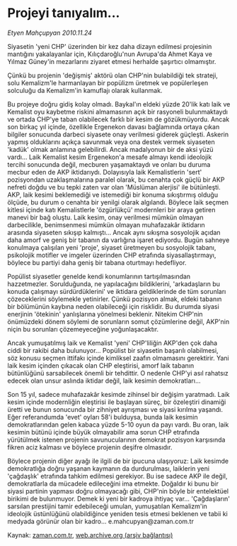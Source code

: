 # Projeyi tanıyalım...

*Etyen Mahçupyan 2010.11.24*

<td class="news-spot">
<p>Siyasetin 'yeni CHP' üzerinden bir kez daha dizayn edilmesi projesinin mantığını yakalayanlar için, Kılıçdaroğlu'nun Avrupa'da Ahmet Kaya ve Yılmaz Güney'in mezarlarını ziyaret etmesi herhalde şaşırtıcı olmamıştır.</p>
<p><p>Çünkü bu projenin 'değişmiş' aktörü olan CHP'nin bulabildiği tek strateji, solu Kemalizm'le harmanlayan bir popülizm üretmek ve popülerleşen solculuğu da Kemalizm'in kamuflajı olarak kullanmak.
<p>Bu projeye doğru gidiş kolay olmadı. Baykal'ın eldeki yüzde 20'lik katı laik ve Kemalist oyu kaybetme riskini almamasının açık bir rasyoneli bulunmaktaydı ve ortada CHP'ye taban olabilecek farklı bir kesim de gözükmüyordu. Ancak son birkaç yıl içinde, özellikle Ergenekon davası bağlamında ortaya çıkan bilgiler sonucunda darbeci siyasete onay verilmesi giderek güçleşti. Askerin yapmış olduklarını açıkça savunmak veya ona destek vermek siyaseten 'kadük' olmak anlamına gelebilirdi. Ancak madalyonun bir de aksi yüzü vardı... Laik Kemalist kesim Ergenekon'a mesafe almayı kendi ideolojik tercihi sonucunda değil, mecburen yaşamaktaydı ve onları bu duruma mecbur eden de AKP iktidarıydı. Dolayısıyla laik Kemalistlerin 'sert' pozisyondan uzaklaşmalarına paralel olarak, bu cenahta çok güçlü bir AKP nefreti doğdu ve bu tepki zaten var olan 'Müslüman alerjisi' ile bütünleşti. AKP, laik kesimi beklemediği ve istemediği bir konuma sıkıştırmış olduğu ölçüde, bu durum o cenahta bir yenilgi olarak algılandı. Böylece laik seçmen kitlesi içinde katı Kemalistlerle 'özgürlükçü' modernleri bir araya getiren manevi bir bağ oluştu. Laik kesim, onay verilmesi mümkün olmayan darbecilikle, benimsenmesi mümkün olmayan muhafazakâr iktidarın arasında siyaseten sıkışıp kalmıştı... Ancak aynı sıkışma sosyolojik açıdan daha amorf ve geniş bir tabanın da varlığına işaret ediyordu. Bugün sahneye konulmaya çalışılan yeni 'proje', siyaset üretmeyen bu sosyolojik tabanı, psikolojik motifler ve imgeler üzerinden CHP etrafında siyasallaştırmayı, böylece bu partiyi daha geniş bir tabana oturtmayı hedefliyor.
<p>Popülist siyasetler genelde kendi konumlarının tartışılmasından hazzetmezler. Sorulduğunda, ne yapılacağını bildiklerini, 'arkadaşların bu konuda çalışmayı sürdürdüklerini' ve iktidara geldiklerinde de tüm sorunları çözeceklerini söylemekle yetinirler. Çünkü pozisyon almak, eldeki tabanın bir bölümünün kaybına neden olabileceği için risklidir. Bu durumda siyasi enerjinin 'ötekinin' yanlışlarına yönelmesi beklenir. Nitekim CHP'nin önümüzdeki dönem söylemi de sorunların somut çözümlerine değil, AKP'nin niçin bu sorunları çözemeyeceğine yoğunlaşacaktır.
<p>Ancak yumuşatılmış laik ve Kemalist 'yeni' CHP'liliğin AKP'den çok daha ciddi bir rakibi daha bulunuyor... Popülist bir siyasetin başarılı olabilmesi, söz konusu seçmen ittifakı içinde kimliksel zaafın olmamasını gerektirir. Yani laik kesim içinden çıkacak olan CHP eleştirisi, amorf laik tabanın bütünlüğünü sarsabilecek önemli bir tehdittir. O nedenle CHP'yi asıl rahatsız edecek olan unsur aslında iktidar değil, laik kesimin demokratları...
<p>Son 15 yıl, sadece muhafazakâr kesimde zihinsel bir değişim yaratmadı. Laik kesim içinde modernliğin eleştirisi ile başlayan süreç, bir özeleştiri dinamiği üretti ve bunun sonucunda bir zihniyet ayrışması ve siyasi kırılma yaşandı. Eğer referandumda 'evet' oyları 58'i bulduysa, bunda laik kesimin demokratlarından gelen kabaca yüzde 5-10 oyun da payı vardı. Bu oran, laik kesimin bütünü içinde büyük olmayabilir ama sorun CHP etrafında yürütülmek istenen projenin savunucularının demokrat pozisyon karşısında fikren aciz kalması ve böylece projenin deşifre olmasıdır.
<p>Böylece projenin diğer ayağı ile ilgili de bir ipucuna ulaşıyoruz: Laik kesimde demokratlığa doğru yaşanan kaymanın da durdurulması, laiklerin yeni 'çağdaşlık' etrafında tahkim edilmesi gerekiyor. Bu ise sadece AKP ile değil, demokratlarla da mücadele edileceğini ima etmekte. Doğaldır ki bunu bir siyasi partinin yapması doğru olmayacağı gibi, CHP'nin böyle bir entelektüel birikimi de bulunmuyor. Demek ki yeni bir kadroya ihtiyaç var... 'Çağdaşların' sarsılan prestijini tamir edebileceği umulan, yumuşatılan Kemalizm'in ideolojik üstünlüğünü olabildiğince yeniden tesis etmesi beklenen ve tabii ki medyada görünür olan bir kadro... e.mahcupyan@zaman.com.tr</p>
<a href="http://web.archive.org/web/20101130221547/mailto:e.mahcupyan@zaman.com.tr">
</a></p></p></p></p></p></p></td>

Kaynak: [zaman.com.tr](http://zaman.com.tr/yazar.do?yazino=1056266), [web.archive.org (arşiv bağlantısı)](http://web.archive.org/web/20101130221547/http://www.zaman.com.tr:80/yazar.do?yazino=1056266)
